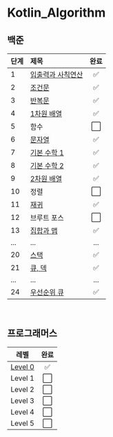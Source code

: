 # Kotlin_Algorithm

## 백준

| 단계 | 제목 | 완료 |
|:----|:----|:----:|
| 1 | [입출력과 사칙연산](https://github.com/im-cherry/Kotlin_Algorithm/tree/main/BaekJoon/Step/01%20%EC%9E%85%EC%B6%9C%EB%A0%A5%EA%B3%BC%20%EC%82%AC%EC%B9%99%EC%97%B0%EC%82%B0) | :white_check_mark: |
| 2 | [조건문](https://github.com/im-cherry/Kotlin_Algorithm/tree/main/BaekJoon/Step/02%20%EC%A1%B0%EA%B1%B4%EB%AC%B8) | :white_check_mark: |
| 3 | [반복문](https://github.com/im-cherry/Kotlin_Algorithm/tree/main/BaekJoon/Step/03%20%EB%B0%98%EB%B3%B5%EB%AC%B8) | :white_check_mark: |
| 4 | [1차원 배열](https://github.com/im-cherry/Kotlin_Algorithm/tree/main/BaekJoon/Step/04%201%EC%B0%A8%EC%9B%90%20%EB%B0%B0%EC%97%B4) | :white_check_mark: |
| 5 | 함수 | :white_large_square: |
| 6 | [문자열](https://github.com/im-cherry/Kotlin_Algorithm/tree/main/BaekJoon/Step/06%20%EB%AC%B8%EC%9E%90%EC%97%B4) | :white_check_mark: |
| 7 | [기본 수학 1](https://github.com/im-cherry/Kotlin_Algorithm/tree/main/BaekJoon/Step/07%20%EA%B8%B0%EB%B3%B8%20%EC%88%98%ED%95%99%201) | :white_check_mark: |
| 8 | [기본 수학 2](https://github.com/im-cherry/Kotlin_Algorithm/tree/main/BaekJoon/Step/08%20%EA%B8%B0%EB%B3%B8%20%EC%88%98%ED%95%99%202) | :white_check_mark: |
| 9 | [2차원 배열](https://github.com/im-cherry/Kotlin_Algorithm/tree/main/BaekJoon/Step/09%202%EC%B0%A8%EC%9B%90%20%EB%B0%B0%EC%97%B4) | :white_check_mark: |
| 10 | 정렬 | :white_large_square: |
| 11 | [재귀](https://github.com/im-cherry/Kotlin_Algorithm/tree/main/BaekJoon/Step/11%20%EC%9E%AC%EA%B7%80) | :white_check_mark: |
| 12 | 브루트 포스 | :white_large_square: |
| 13 | [집합과 맵](https://github.com/im-cherry/Kotlin_Algorithm/tree/main/BaekJoon/Step/13%20%EC%A7%91%ED%95%A9%EA%B3%BC%20%EB%A7%B5) | :white_check_mark: |
| ... | ... | ... |
| 20 | [스택](https://github.com/im-cherry/Kotlin_Algorithm/tree/main/BaekJoon/Step/20%20%EC%8A%A4%ED%83%9D) | :white_check_mark: |
| 21 | [큐, 덱](https://github.com/im-cherry/Kotlin_Algorithm/tree/main/BaekJoon/Step/21%20%ED%81%90%2C%20%EB%8D%B1) | :white_check_mark: |
| ... | ... | ... |
| 24 | [우선순위 큐](https://github.com/im-cherry/Kotlin_Algorithm/tree/main/BaekJoon/Step/24%20%EC%9A%B0%EC%84%A0%EC%88%9C%EC%9C%84%20%ED%81%90) | :white_check_mark: |

<br />

## 프로그래머스

| 레벨 | 완료 |
|:----:|:----:|
| [Level 0](https://github.com/im-cherry/Kotlin_Algorithm/tree/main/Programmers/Level%200) | :white_check_mark: |
| Level 1 | :white_large_square: |
| Level 2 | :white_large_square: |
| Level 3 | :white_large_square: |
| Level 4 | :white_large_square: |
| Level 5 | :white_large_square: |
